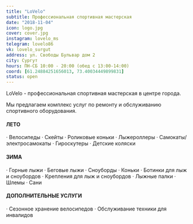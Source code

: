 ```yaml
---
title: "LoVelo"
subtitle: Профессиональная спортивная мастерская
date: "2018-11-04"
icon: logo.jpg
cover: cover.jpg
instagram: lovelo_ms
telegram: lovelo86
vk: lovelo_surgut
address: ул. Свободы Бульвар дом 2
city: Сургут
hours: ПН-СБ 10:00 - 20:00 (обед с 13:00-14:00)
coord: [61.24884251656013, 73.40034449899831]
status: open
---
```


LoVelo - профессиональная спортивная мастерская в центре города.

Мы предлагаем комплекс услуг по ремонту и обслуживанию спортивного оборудования.

#### ЛЕТО

· Велосипеды · Скейты · Роликовые коньки · Лыжероллеры · Самокаты/электросамокаты · Гироскутеры · Детские коляски

#### ЗИМА

· Горные лыжи · Беговые лыжи · Сноуборды · Коньки · Ботинки для лыж и сноубордов · Крепления для лыж и сноубордов · Лыжные палки · Шлемы · Сани

#### ДОПОЛНИТЕЛЬНЫЕ УСЛУГИ

· Сезонное хранение велосипедов · Обслуживание техники для инвалидов

